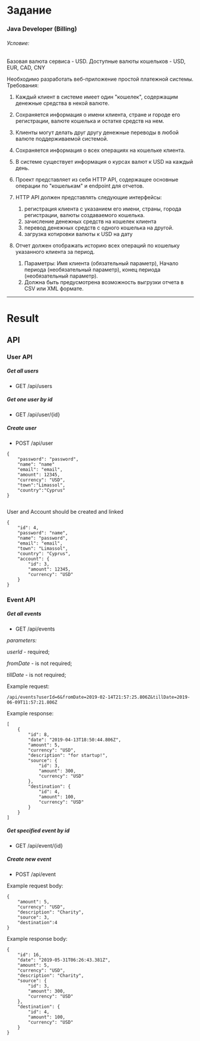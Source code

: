 #  Задание

### Java Developer (Billing)


###### Условие:

Базовая валюта сервиса - USD.
Доступные валюты кошельков - USD, EUR, CAD, CNY

Необходимо разработать веб-приложение простой платежной системы. Требования:

1) Каждый клиент в системе имеет один "кошелек", содержащим денежные средства в некой валюте. 

2) Сохраняется информация о имени клиента, стране и городе его регистрации, валюте кошелька и остатке средств на нем.

3) Клиенты могут делать друг другу денежные переводы в любой валюте поддерживаемой системой.

4) Сохраняется информация о всех операциях на кошельке клиента.

5) В системе существует информация о курсах валют к USD на каждый день.

6) Проект представляет из себя HTTP API, содержащее основные операции по "кошелькам" и endpoint для отчетов.

7) HTTP API должен представлять следующие интерфейсы:

    1) регистрация клиента с указанием его имени, страны, города регистрации, валюты создаваемого кошелька.
    2) зачисление денежных средств на кошелек клиента
    3) перевод денежных средств с одного кошелька на другой.
    4) загрузка котировки валюты к USD на дату

8) Отчет должен отображать историю всех операций по кошельку указанного клиента за период.

    1) Параметры: Имя клиента (обязательный параметр), Начало периода (необязательный параметр), конец периода (необязательный параметр).
    2) Должна быть предусмотрена возможность выгрузки отчета в CSV или XML формате.

***

# Result

## API

### User API
 
##### Get all users

- GET /api/users

##### Get one user by id

- GET /api/user/{id}

##### Create user 

- POST /api/user


``` 
{
    "password": "password",
    "name": "name"
    "email": "email",
    "amount": 12345,
    "currency": "USD",
    "town":"Limassol",
    "country":"Cyprus"
}
         
  ``` 
User and Account should be created and linked
```
{
    "id": 4,
    "password": "name",
    "name": "password",
    "email": "email",
    "town": "Limassol",
    "country": "Cyprus",
    "account": {
        "id": 3,
        "amount": 12345,
        "currency": "USD"
    }
}
```

### Event API

##### Get all events

- GET /api/events

*_parameters:_*

_userId_ - required;

_fromDate_ - is not required;

_tillDate_ - is not required;

Example request:

```
/api/events?userId=6&fromDate=2019-02-14T21:57:25.806Z&tillDate=2019-06-09T11:57:21.806Z
```

Example response:

```
[
    {
        "id": 8,
        "date": "2019-04-13T18:50:44.806Z",
        "amount": 5,
        "currency": "USD",
        "description": "for startup!",
        "source": {
            "id": 3,
            "amount": 300,
            "currency": "USD"
        },
        "destination": {
            "id": 4,
            "amount": 100,
            "currency": "USD"
        }
    }
]
```

##### Get specified event by id

- GET /api/event/{id}

##### Create new event

- POST /api/event

Example request body:
```
{
    "amount": 5,
    "currency": "USD",
    "description": "Charity",
    "source": 3,
    "destination":4
}
```
Example response body:

```
{
    "id": 16,
    "date": "2019-05-31T06:26:43.381Z",
    "amount": 5,
    "currency": "USD",
    "description": "Charity",
    "source": {
        "id": 3,
        "amount": 300,
        "currency": "USD"
    },
    "destination": {
        "id": 4,
        "amount": 100,
        "currency": "USD"
    }
}
```

